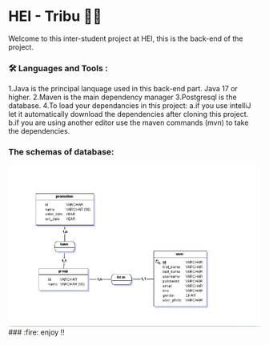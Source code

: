 # HEI - Tribu :man_technologist:

Welcome to this inter-student project at HEI, this is the back-end of the project.

### :hammer_and_wrench: Languages and Tools :

1.Java is the principal lanquage used in this back-end part. Java 17 or higher.
2.Maven is the main dependency manager 
3.Postgresql is the database.
4.To load your dependancies in this project:
    a.if you use intelliJ let it automatically download the dependencies after cloning this project.
    b.if you are using another editor use the maven commands (mvn) to take the dependencies.

### The schemas of database:
<div width="150" height="150">
    <img src="docs/hei-tribu-database.png" />
</div>
### :fire: enjoy !!